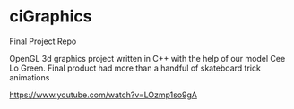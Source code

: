 # ciGraphics
Final Project Repo


OpenGL 3d graphics project written in C++ with the help of our model Cee Lo Green. Final product had more than a handful of skateboard trick animations

https://www.youtube.com/watch?v=LOzmp1so9gA

